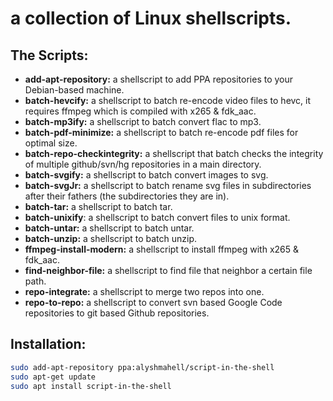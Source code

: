 # a collection of Linux shellscripts.

## The Scripts:  

- **add-apt-repository:** a shellscript to add PPA repositories to your Debian-based machine.  
- **batch-hevcify:** a shellscript to batch re-encode video files to hevc, it requires ffmpeg which is compiled with  x265 & fdk_aac.
- **batch-mp3ify:** a shellscript to batch convert flac to mp3.
- **batch-pdf-minimize:** a shellscript to batch re-encode pdf files for optimal size.
- **batch-repo-checkintegrity:** a shellscript that batch checks the integrity of multiple github/svn/hg repositories in a main directory.
- **batch-svgify:** a shellscript to batch convert images to svg.
- **batch-svgJr:** a shellscript to batch rename svg files in subdirectories after their fathers (the subdirectories they are in).
- **batch-tar:** a shellscript to batch tar.
- **batch-unixify**: a shellscript to batch convert files to unix format.
- **batch-untar:** a shellscript to batch untar.
- **batch-unzip:** a shellscript to batch unzip.
- **ffmpeg-install-modern:** a shellscript to install ffmpeg with x265 & fdk_aac.
- **find-neighbor-file:** a shellscript to find file that neighbor a certain file path.
- **repo-integrate:** a shellscript to merge two repos into one.
- **repo-to-repo:** a shellscript to convert svn based Google Code repositories to git based Github repositories.

## Installation:
```sh
sudo add-apt-repository ppa:alyshmahell/script-in-the-shell
sudo apt-get update
sudo apt install script-in-the-shell
```